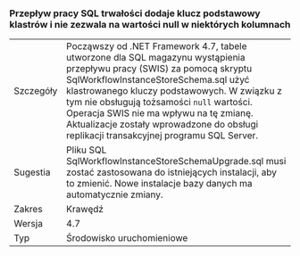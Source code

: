 ### <a name="workflow-sql-persistence-adds-primary-key-clusters-and-disallows-null-values-in-some-columns"></a>Przepływ pracy SQL trwałości dodaje klucz podstawowy klastrów i nie zezwala na wartości null w niektórych kolumnach

|   |   |
|---|---|
|Szczegóły|Począwszy od .NET Framework 4.7, tabele utworzone dla SQL magazynu wystąpienia przepływu pracy (SWIS) za pomocą skryptu SqlWorkflowInstanceStoreSchema.sql użyć klastrowanego kluczy podstawowych. W związku z tym nie obsługują tożsamości <code>null</code> wartości. Operacja SWIS nie ma wpływu na tę zmianę. Aktualizacje zostały wprowadzone do obsługi replikacji transakcyjnej programu SQL Server.|
|Sugestia|Pliku SQL SqlWorkflowInstanceStoreSchemaUpgrade.sql musi zostać zastosowana do istniejących instalacji, aby to zmienić. Nowe instalacje bazy danych ma automatycznie zmiany.|
|Zakres|Krawędź|
|Wersja|4.7|
|Typ|Środowisko uruchomieniowe|

